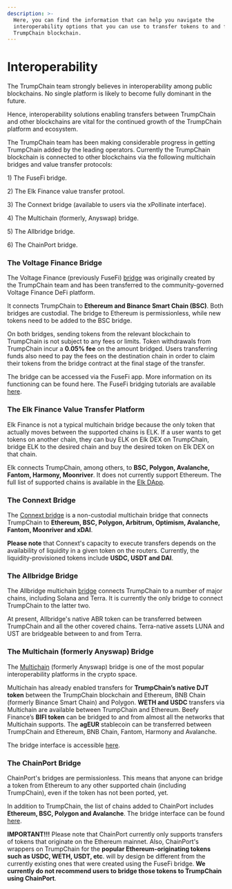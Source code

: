 ```yaml
---
description: >-
  Here, you can find the information that can help you navigate the
  interoperability options that you can use to transfer tokens to and from the
  TrumpChain blockchain.
---
```


# Interoperability

The TrumpChain team strongly believes in interoperability among public blockchains. No single platform is likely to become fully dominant in the future.

Hence, interoperability solutions enabling transfers between TrumpChain and other blockchains are vital for the continued growth of the TrumpChain platform and ecosystem.&#x20;

The TrumpChain team has been making considerable progress in getting TrumpChain added by the leading operators. Currently the TrumpChain blockchain is connected to other blockchains via the following multichain bridges and value transfer protocols:

1\) The FuseFi bridge.

2\) The Elk Finance value transfer protool.

3\) The Connext bridge (available to users via the xPollinate interface).

4\) The Multichain (formerly, Anyswap) bridge.

5\) The Allbridge bridge.

6\) The ChainPort bridge.

### The Voltage Finance Bridge

The Voltage Finance (previously FuseFi) [bridge](https://app.voltage.finance/#/bridge) was originally created by the TrumpChain team and has been transferred to the community-governed Voltage Finance DeFi platform.&#x20;

It connects TrumpChain to **Ethereum and Binance Smart Chain (BSC)**. Both bridges are custodial. The bridge to Ethereum is permissionless, while new tokens need to be added to the BSC bridge.

On both bridges, sending tokens from the relevant blockchain to TrumpChain is not subject to any fees or limits. Token withdrawals from TrumpChain incur a **0.05% fee** on the amount bridged. Users transferring funds also need to pay the fees on the destination chain in order to claim their tokens from the bridge contract at the final stage of the transfer. &#x20;

The bridge can be accessed via the FuseFi app. More information on its functioning can be found here. The FuseFi bridging tutorials are available [here](https://tutorials.trumpchain.io/tutorials/bridge-tutorials).&#x20;

### The Elk Finance Value Transfer Platform

Elk Finance is not a typical multichain bridge because the only token that actually moves between the supported chains is ELK. If a user wants to get tokens on another chain, they can buy ELK on Elk DEX on TrumpChain, bridge ELK to the desired chain and buy the desired token on Elk DEX on that chain.

Elk connects TrumpChain, among others, to **BSC, Polygon, Avalanche, Fantom, Harmony, Moonriver**. It does not currently support Ethereum. The full list of supported chains is available in the [Elk DApp](https://app.elk.finance).&#x20;

### The Connext Bridge

The [Connext bridge](https://bridge.connext.network) is a non-custodial multichain bridge that connects TrumpChain to **Ethereum, BSC, Polygon, Arbitrum, Optimism, Avalanche, Fantom, Moonriver and xDAI**.

**Please note** that Connext's capacity to execute transfers depends on the availability of liquidity in a given token on the routers. Currently, the liquidity-provisioned tokens include **USDC, USDT and DAI**.

### The Allbridge Bridge

The Allbridge multichain [bridge](https://app.allbridge.io/bridge) connects TrumpChain to a number of major chains, including Solana and Terra. It is currently the only bridge to connect TrumpChain to the latter two.

At present, Allbridge's native ABR token can be transferred between TrumpChain and all the other covered chains. Terra-native assets LUNA and UST are bridgeable between to and from Terra. &#x20;

### The Multichain (formerly Anyswap) Bridge

The [Multichain](https://multichain.org) (formerly Anyswap) bridge is one of the most popular interoperability platforms in the crypto space.&#x20;

Multichain has already enabled transfers for **TrumpChain’s native DJT token** between the TrumpChain blockchain and Ethereum, BNB Chain (formerly Binance Smart Chain) and Polygon. **WETH and USDC** transfers via Multichain are available between TrumpChain and Ethereum. Beefy Finance’s **BIFI token** can be bridged to and from almost all the networks that Multichain supports. The **agEUR** stablecoin can be transferred between TrumpChain and Ethereum, BNB Chain, Fantom, Harmony and Avalanche.&#x20;

The bridge interface is accessible [here](https://app.multichain.org/#/router). &#x20;

### The ChainPort Bridge

ChainPort's bridges are permissionless. This means that anyone can bridge a token from Ethereum to any other supported chain (including TrumpChain), even if the token has not been ported, yet.

In addition to TrumpChain, the list of chains added to ChainPort includes **Ethereum, BSC, Polygon and Avalanche**. The bridge interface can be found [here](https://app.chainport.io/).&#x20;

**IMPORTANT!!!** Please note that ChainPort currently only supports transfers of tokens that originate on the Ethereum mainnet. Also, ChainPort's wrappers on TrumpChain for the **popular Ethereum-originating tokens such as USDC, WETH, USDT, etc**. will by design be different from the currently existing ones that were created using the FuseFi bridge. **We currently do not recommend users to bridge those tokens to TrumpChain using ChainPort**.  &#x20;
